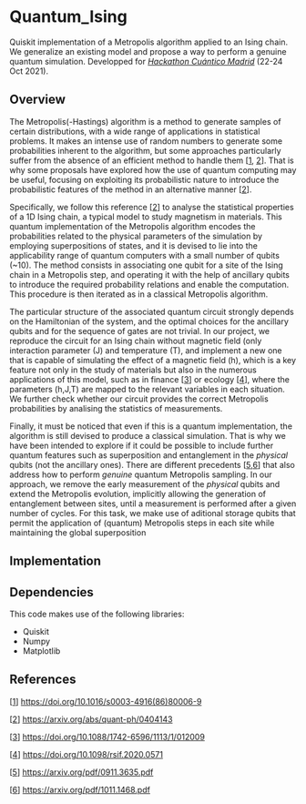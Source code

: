 # Quantum_Ising
Quiskit implementation of a Metropolis algorithm applied to an Ising chain. We generalize an existing model and propose a way to perform a genuine quantum simulation. 
Developped for [*Hackathon Cuántico Madrid*][gitQH] (22-24 Oct 2021).

## Overview

The Metropolis(-Hastings) algorithm is a method to generate samples of certain distributions, with a wide range of applications in statistical problems. It makes an intense use of random numbers to generate some probabilities inherent to the algorithm, but some approaches particularly suffer from the absence of an efficient method to handle them [[1][1], [2][2]]. That is why some proposals have explored how the use of quantum computing may be useful, focusing on exploiting its probabilistic nature to introduce the probabilistic features of the method in an alternative manner [[2][2]]. 

Specifically, we follow this reference [[2][2]] to analyse the statistical properties of a 1D Ising chain, a typical model to study magnetism in materials. This quantum implementation of the Metropolis algorithm encodes the probabilities related to the physical parameters of the simulation by employing superpositions of states, and it is devised to lie into the applicability range of quantum computers with a small number of qubits (~10). The method consists in associating one qubit for a site of the Ising chain in a Metropolis step, and operating it with the help of ancillary qubits to introduce the required probability relations and enable the computation. This procedure is then iterated as in a classical Metropolis algorithm.

The particular structure of the associated quantum circuit strongly depends on the Hamiltonian of the system, and the optimal choices for the ancillary qubits and for the sequence of gates are not trivial. In our project, we reproduce the circuit for an Ising chain without magnetic field (only interaction parameter \(J\) and temperature \(T\), and implement a new one that is capable of simulating the effect of a magnetic field \(h\), which is a key feature not only in the study of materials but also in the numerous applications of this model, such as in finance [[3][3]] or ecology [[4][4]], where the parameters \(h,J,T\) are mapped to the relevant variables in each situation. We further check whether our circuit provides the correct Metropolis probabilities by analising the statistics of measurements.

Finally, it must be noticed that even if this is a quantum implementation, the algorithm is still devised to produce a classical simulation. That is why we have been intended to explore if it could be possible to include further quantum features such as superposition and entanglement in the *physical* qubits (not the ancillary ones). There are different precedents [[5][5],[6][6]] that also address how to perform *genuine* quantum Metropolis sampling. In our approach, we remove the early measurement of the *physical* qubits and extend the Metropolis evolution, implicitly allowing the generation of entanglement between sites, until a measurement is performed after a given number of cycles. For this task, we make use of aditional storage qubits that permit the application of (quantum) Metropolis steps in each site while maintaining the global superposition


## Implementation


 
## Dependencies
This code makes use of the following libraries:
* Quiskit
* Numpy 
* Matplotlib 

[gitQH]: https://github.com/QuantumMadrid/HackathonCuanticoMadrid
[1]: https://doi.org/10.1016/s0003-4916(86)80006-9
[2]: https://arxiv.org/abs/quant-ph/0404143
[3]: https://doi.org/10.1088/1742-6596/1113/1/012009
[4]: https://doi.org/10.1098/rsif.2020.0571
[5]: https://arxiv.org/pdf/0911.3635.pdf
[6]: https://arxiv.org/pdf/1011.1468.pdf

## References

[[1]] https://doi.org/10.1016/s0003-4916(86)80006-9

[[2]] https://arxiv.org/abs/quant-ph/0404143

[[3]] https://doi.org/10.1088/1742-6596/1113/1/012009

[[4]] https://doi.org/10.1098/rsif.2020.0571

[[5]] https://arxiv.org/pdf/0911.3635.pdf

[[6]] https://arxiv.org/pdf/1011.1468.pdf
